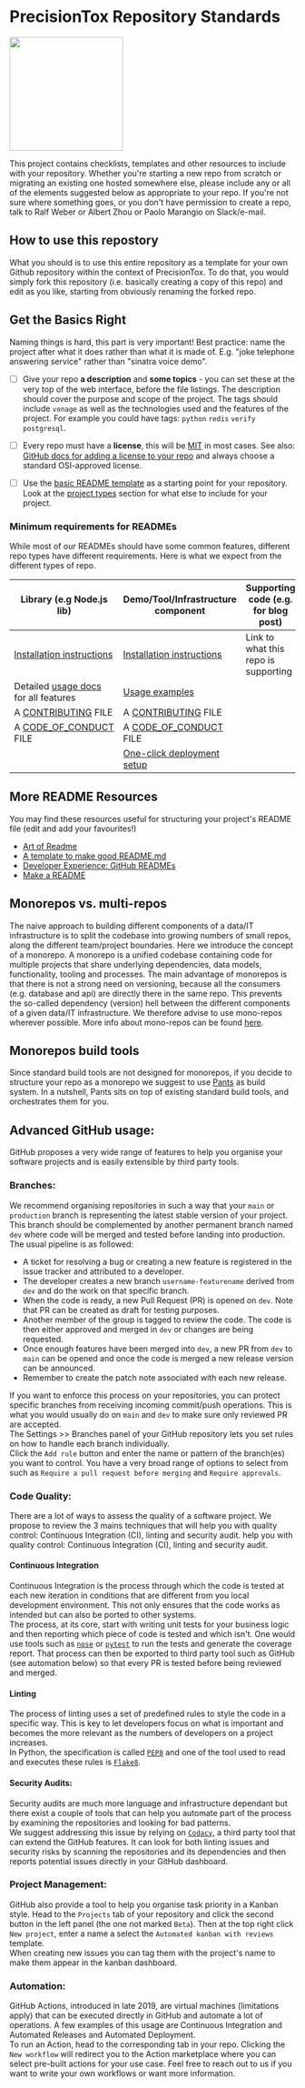 # PrecisionTox Repository Standards

<img src="https://pbs.twimg.com/profile_images/1369299935951269895/DFBww-7V_400x400.jpg" height="200px">

This project contains checklists, templates and other resources to include with your repository. Whether you're starting a new repo from scratch or migrating an existing one hosted somewhere else, please include any or all of the elements suggested below as appropriate to your repo.
If you're not sure where something goes, or you don't have permission to create a repo, talk to Ralf Weber or Albert Zhou or Paolo Marangio on Slack/e-mail.

## How to use this repostory

What you should is to use this entire repository as a template for your own Github repository within the context of PrecisionTox. To do that, you would simply fork this repository (i.e. basically creating a copy of this repo) and edit as you like, starting from obviously renaming the forked repo.

## Get the Basics Right

Naming things is hard, this part is very important! Best practice: name the project after what it does rather than what it is made of. E.g. "joke telephone answering service" rather than "sinatra voice demo".

- [ ] Give your repo **a description** and **some topics** - you can set these at the very top of the web interface, before the file listings. The description should cover the purpose and scope of the project. The tags should include `vonage` as well as the technologies used and the features of the project. For example you could have tags: `python` `redis` `verify` `postgresql`.

- [ ] Every repo must have a **license**, this will be [MIT](https://opensource.org/licenses/MIT) in most cases. See also: [GitHub docs for adding a license to your repo](https://help.github.com/en/articles/adding-a-license-to-a-repository) and always choose a standard OSI-approved license.

- [ ] Use the [basic README template](basic-readme-template.md) as a starting point for your repository. Look at the [project types](#what-type-of-project) section for what else to include for your project.

### Minimum requirements for READMEs

While most of our READMEs should have some common features, different repo types have different requirements. Here is what we expect from the different types of repo.

| Library (e.g Node.js lib)                        | Demo/Tool/Infrastructure component                              | Supporting code (e.g. for blog post)          |
| ----------------------------------------------- |-----------------------------------------------------------------| --------------------------------------------- |
| [Installation instructions](write-installation-instructions.md) | [Installation instructions](write-installation-instructions.md) | Link to what this repo is supporting          |
| Detailed [usage docs](write-usage-docs.md) for all features | [Usage examples](write-usage-docs.md)                           | &nbsp;  |
| A [CONTRIBUTING](contributing-template.md) FILE | A [CONTRIBUTING](contributing-template.md) FILE                 |
| A [CODE_OF_CONDUCT](code-of-conduct-template.md) FILE | A [CODE_OF_CONDUCT](code-of-conduct-template.md) FILE           |
| &nbsp;                                          | [One-click deployment setup](one-click-deploy.md)               |

## More README Resources

You may find these resources useful for structuring your project's README file (edit and add your favourites!)

- [Art of Readme](https://github.com/noffle/art-of-readme)
- [A template to make good README.md](https://gist.github.com/PurpleBooth/109311bb0361f32d87a2)
- [Developer Experience: GitHub READMEs](https://betta.io/blog/2017/02/07/developer-experience-github-readmes)
- [Make a README](https://www.makeareadme.com/)

## Monorepos vs. multi-repos

The naive approach to building different components of a data/IT infrastructure is to split the codebase into growing numbers of small repos, along the different team/project boundaries.
Here we introduce the concept of a monorepo. A monorepo is a unified codebase containing
code for multiple projects that share underlying
dependencies, data models, functionality, tooling
and processes.
The main advantage of monorepos is that there is not a strong need on versioning, because all the consumers (e.g. database and api) are directly there in the same repo. This prevents the so-called dependency (version) hell between the different components of a given data/IT infrastructure.
We therefore advise to use mono-repos wherever possible. 
More info about mono-repos can be found [here](https://ep2021.europython.eu/media/conference/slides/Agtzv5a-python-monorepos-what-why-and-how.pdf). 

## Monorepos build tools
Since standard build tools are not designed for monorepos, if you decide to structure your repo as a monorepo we suggest to use [Pants](https://www.pantsbuild.org/) as build system. 
In a nutshell, Pants sits on top of existing standard build tools, and orchestrates them for you. 


## Advanced GitHub usage:
GitHub proposes a very wide range of features to help you organise your software projects and is easily extensible by third
party tools.

### Branches:
We recommend organising repositories in such a way that your `main` or `production` branch is representing the latest stable version of 
your project. This branch should be complemented by another permanent branch named `dev` where code will be merged and tested
before landing into production. The usual pipeline is as followed:
- A ticket for resolving a bug or creating a new feature is registered in the issue tracker and attributed to a developer.
- The developer creates a new branch `username-featurename` derived from `dev` and do the work on that specific branch.
- When the code is ready, a new Pull Request (PR) is opened on `dev`. Note that PR can be created as draft for testing purposes.
- Another member of the group is tagged to review the code. The code is then either approved and merged in `dev` or changes are being requested.
- Once enough features have been merged into `dev`, a new PR from `dev` to `main` can be opened and once the code is merged a new
release version can be announced.
- Remember to create the patch note associated with each new release.

If you want to enforce this process on your repositories, you can protect specific branches from receiving incoming commit/push operations.
This is what you would usually do on `main` and `dev` to make sure only reviewed PR are accepted. <br>
The Settings >> Branches panel of your GitHub repository lets you set rules on how to handle each branch individually. <br>
Click the `Add rule` button and enter the name or pattern of the branch(es) you want to control. You have a very broad
range of options to select from such as `Require a pull request before merging` and `Require approvals`.

### Code Quality:
There are a lot of ways to assess the quality of a software project. We propose to review the 3 mains techniques that will help you with quality control: Continuous Integration (CI), linting and security audit.
help you with quality control: Continuous Integration (CI), linting and security audit.

#### Continuous Integration
Continuous Integration is the process through which the code is tested at each new iteration in conditions that are different
from you local development environment. This not only ensures that the code works as intended but can also be ported to
other systems. <br>
The process, at its core, start with writing unit tests for your business logic and then reporting which piece of code is tested
and which isn't. One would use tools such as [`nose`](https://pypi.org/project/nose/) or [`pytest`](https://docs.pytest.org/en/7.0.x/) 
to run the tests and generate the coverage report. That process can then be exported to third party tool such as GitHub 
(see automation below) so that every PR is tested before being reviewed and merged.

#### Linting
The process of linting uses a set of predefined rules to style the code in a specific way. This is key to let developers
focus on what is important and becomes the more relevant as the numbers of developers on a project increases. <br>
In Python, the specification is called [`PEP8`](https://www.python.org/dev/peps/pep-0008/) and 
one of the tool used to read and executes these rules is [`Flake8`](https://flake8.pycqa.org/en/latest/).

#### Security Audits:
Security audits are much more language and infrastructure dependant but there exist a couple of tools that can help you automate
part of the process by examining the repositories and looking for bad patterns. <br>
We suggest addressing this issue by relying on [`Codacy`](https://www.codacy.com/), a third party tool that can extend the GitHub features. It
can look for both linting issues and security risks by scanning the repositories and its dependencies and then reports
potential issues directly in your GitHub dashboard.

### Project Management:
GitHub also provide a tool to help you organise task priority in a Kanban style. Head to the `Projects` tab of your
repository and click the second button in the left panel (the one not marked `Beta`). Then at the top right click `New project`,
enter a name a select the `Automated kanban with reviews` template. <br>
When creating new issues you can tag them with the project's name to make them appear in the kanban dashboard.

### Automation:
GitHub Actions, introduced in late 2019, are virtual machines (limitations apply) that can be executed directly in GitHub
and automate a lot of operations. A few examples of this usage are Continuous Integration and Automated Releases and
Automated Deployment. <br>
To run an Action, head to the corresponding tab in your repo. Clicking the `New workflow` will redirect you to the 
Action marketplace where you can select pre-built actions for your use case. Feel free to reach out to us if you want to
write your own workflows or want more information.